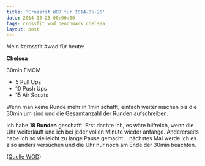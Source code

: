 ```yaml
---
title: 'Crossfit WOD für 2014-05-25'
date: 2014-05-25 00:00:00 
tags: crossfit wod benchmark chelsea
layout: post
---
```

Mein #crossfit #wod für heute:

**Chelsea**

30min EMOM

* 5 Pull Ups
* 10 Push Ups
* 15 Air Squats

Wenn man keine Runde mehr in 1min schafft, einfach weiter machen bis die 30min um sind und die Gesamtanzahl der Runden aufschreiben.

Ich habe **18 Runden** geschafft. Erst dachte ich, es wäre hilfreich, wenn die Uhr weiterläuft und ich bei jeder vollen Minute wieder anfange. Andererseits habe ich so vielleicht zu lange Pause gemacht... nächstes Mal werde ich es also anders versuchen und die Uhr nur noch am Ende der 30min beachten.

([Quelle WOD][0])

[0]: http://www.crossfit.com/mt-archive2/000249.html

